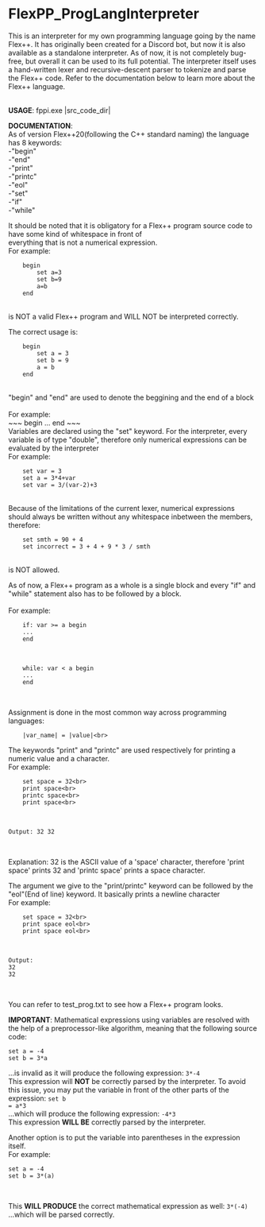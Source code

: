# FlexPP_ProgLangInterpreter
This is an interpreter for my own programming language going by the name Flex++. It has originally been 
created for a Discord bot, but now it is also available as a standalone interpreter. As of now, it is not
completely bug-free, but overall it can be used to its full potential. The interpreter itself uses a hand-written
lexer and recursive-descent parser to tokenize and parse the Flex++ code. Refer to the documentation below to
learn more about the Flex++ language.<br><br>

**USAGE**: fppi.exe |src_code_dir|<br>

**DOCUMENTATION**:<br>
As of version Flex++20(following the C++ standard naming) the language has 8 keywords:<br>
    -"begin"<br>
    -"end"<br>
    -"print"<br>
    -"printc"<br>
    -"eol"<br>
    -"set"<br>
    -"if"<br>
    -"while"<br>

It should be noted that it is obligatory for a Flex++ program source code to have some kind of whitespace in front of<br>
everything that is not a numerical expression.<br>
For example:<br>
~~~
    begin
        set a=3
        set b=9
        a=b
    end
~~~
<br>
is NOT a valid Flex++ program and WILL NOT be interpreted correctly.<br>

The correct usage is:
~~~
    begin
        set a = 3
        set b = 9
        a = b
    end
~~~
<br>
"begin" and "end" are used to denote the beggining and the end of a block<br><br>
For example:<br>
~~~
    begin
    ...
    end
~~~
<br>
Variables are declared using the "set" keyword. For the interpreter, every variable is of type "double",
therefore only numerical expressions can be evaluated by the interpreter<br>
For example:<br>

~~~
    set var = 3
    set a = 3*4+var
    set var = 3/(var-2)+3
~~~
<br>
Because of the limitations of the current lexer, numerical expressions should always be written without any
whitespace inbetween the members, therefore:<br>

~~~
    set smth = 90 + 4
    set incorrect = 3 + 4 + 9 * 3 / smth
~~~

<br>
is NOT allowed.<br>

As of now, a Flex++ program as a whole is a single block and every "if" and "while" statement
also has to be followed by a block.<br><br>
For example:<br>

~~~
    if: var >= a begin
    ...
    end
~~~
<br>

~~~
    while: var < a begin
    ...
    end
~~~
<br>

Assignment is done in the most common way across programming languages:<br>
~~~
    |var_name| = |value|<br>
~~~

The keywords "print" and "printc" are used respectively for printing a numeric value and a character.<br>
For example:<br>

~~~
    set space = 32<br>
    print space<br>
    printc space<br>
    print space<br>
~~~
<br>

~~~
Output: 32 32
~~~
<br>

Explanation: 32 is the ASCII value of a 'space' character, therefore 'print space' prints 32 and 'printc space' prints a space character.<br>

The argument we give to the "print/printc" keyword can be followed by the "eol"(End of line) keyword. It basically prints a newline character<br>
For example:
~~~
    set space = 32<br>
    print space eol<br>
    print space eol<br>
~~~
<br>

~~~
Output:
32
32
~~~
<br>

You can refer to test_prog.txt to see how a Flex++ program looks.<br>

**IMPORTANT**: Mathematical expressions using variables are resolved with the help of a preprocessor-like algorithm,
meaning that the following source code:<br>
~~~
set a = -4
set b = 3*a
~~~
...is invalid as it will produce the following expression: <code>3*-4</code><br>
This expression will **NOT** be correctly parsed by the interpreter. To avoid this issue, you may put the variable in front of the other
parts of the expression: <code>set b = a\*3</code><br>
...which will produce the following expression: <code>-4\*3</code><br>
This expression **WILL BE** correctly parsed by the interpreter.<br>

Another option is to put the variable into parentheses in the expression itself.<br>
For example:<br>
~~~
set a = -4
set b = 3*(a)
~~~
<br>

This **WILL PRODUCE** the correct mathematical expression as well: <code>3*(-4)</code><br>...which will be parsed correctly.

